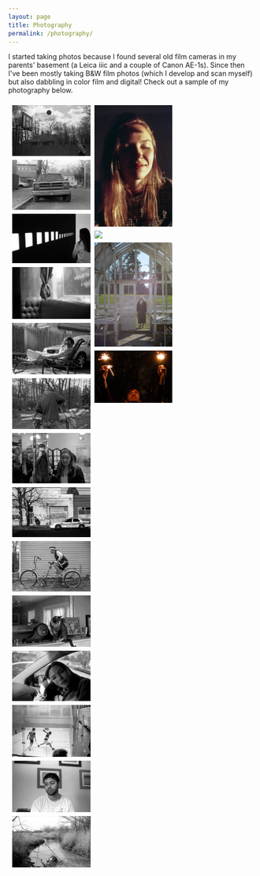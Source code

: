 ```yaml
---
layout: page
title: Photography
permalink: /photography/
---
```


I started taking photos because I found several old film cameras in my parents' basement (a Leica iiic and a couple of Canon AE-1s). Since then I've been mostly taking B&W film photos (which I develop and scan myself) but also dabbling in color film and digital! Check out a sample of my photography below.
<style>
.row {
  display: flex;
  flex-wrap: wrap;
  padding: 0 4px;
}

/* Create four equal columns that sits next to each other */
.column {
  flex: 32%;
  max-width: 32%;
  padding: 0 4px;

}

.column img {
  margin-top: 8px;
  vertical-align: middle;
  width: 100%;
}
</style>
<div class='row'>
    <div class='column'>
        <img src='/assets/photos/negative21.jpg'/>
        <img src='/assets/photos/negative_10.jpg'/>
        <img src='/assets/photos/negative_0027.jpg'/>
        <img src='/assets/photos/negative04.jpg'/>
        <img src='/assets/photos/negative05.jpg'/>
        <img src='/assets/photos/negative30.jpg'/>
        <img src='/assets/photos/negative_0031.jpg'/>
    </div>
    <div class='column'>
        <img src='/assets/photos/negative08.jpg'/>
        <img src='/assets/photos/negative62.jpg'/>
        <img src='/assets/photos/P1350208.jpg'/>
        <img src='/assets/photos/IMG_9834.jpg'/>
    </div>
    <div class='column'>
        <img src='/assets/photos/negative_12.jpg'/>
        <img src='/assets/photos/negative36.jpg'/>
        <img src='/assets/photos/negative02.jpg'/>
        <img src='/assets/photos/negative_0033.jpg'/>
        <img src='/assets/photos/negative02-2.jpg'/>
        <img src='/assets/photos/negative08-2.jpg'/>
        <img src='/assets/photos/negative30-2.jpg'/>
    </div>
</div>

<!-- <div style="text-align: center;">
    <img style="padding-bottom: 20px; padding-top: 20px" src="/assets/photos/negative21.jpg" />
</div>

<div style="text-align: center;">
    <img style="padding-bottom: 20px; padding-top: 20px" src="/assets/photos/negative_10.jpg" />
</div>

<div style="text-align: center;">
    <img style="padding-bottom: 20px; padding-top: 20px" src="/assets/photos/negative_0027.jpg" />
</div>

<div style="text-align: center;">
    <img style="padding-bottom: 20px; padding-top: 20px" src="/assets/photos/negative08.jpg" />
</div>

<div style="text-align: center;">
    <img style="padding-bottom: 20px; padding-top: 20px" src="/assets/photos/P1350208.jpg" />
</div>

<div style="text-align: center;">
    <img style="padding-bottom: 20px; padding-top: 20px" src="/assets/photos/negative62.jpg" />
</div> -->